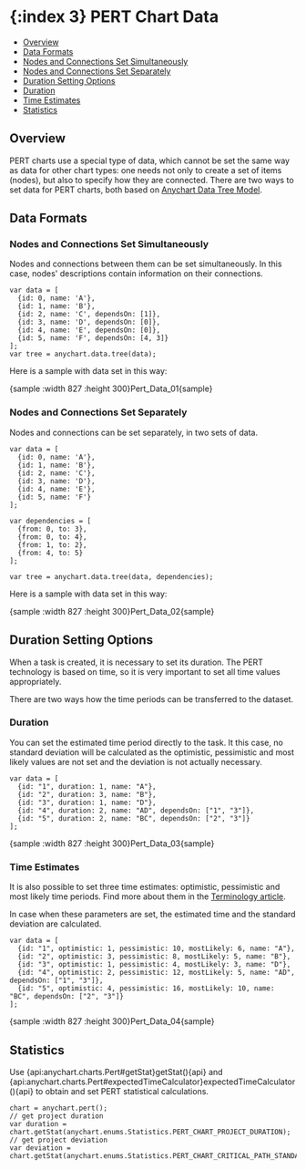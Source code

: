 {:index 3}
PERT Chart Data
===========

* [Overview](#overview)
* [Data Formats](#data_formats)
 * [Nodes and Connections Set Simultaneously](#nodes_and_connections_set_simultaneously)
 * [Nodes and Connections Set Separately](#nodes_and_connections_set_separately)
* [Duration Setting Options](#duration_setting_options)
 * [Duration](#duration)
 * [Time Estimates](#time_estimates)
* [Statistics](#statistics)

## Overview

PERT charts use a special type of data, which cannot be set the same way as data for other chart types: one needs not only to create a set of items (nodes), but also to specify how they are connected. There are two ways to set data for PERT charts, both based on [Anychart Data Tree Model](../Working_with_Data/Using_Data_Tree_Model).

## Data Formats

### Nodes and Connections Set Simultaneously

Nodes and connections between them can be set simultaneously. In this case, nodes' descriptions contain information on their connections.

```
var data = [
  {id: 0, name: 'A'},
  {id: 1, name: 'B'},
  {id: 2, name: 'C', dependsOn: [1]},
  {id: 3, name: 'D', dependsOn: [0]},
  {id: 4, name: 'E', dependsOn: [0]},
  {id: 5, name: 'F', dependsOn: [4, 3]}
];
var tree = anychart.data.tree(data);
```

Here is a sample with data set in this way:

{sample :width 827 :height 300}Pert\_Data\_01{sample}

### Nodes and Connections Set Separately

Nodes and connections can be set separately, in two sets of data.

```
var data = [
  {id: 0, name: 'A'},
  {id: 1, name: 'B'},
  {id: 2, name: 'C'},
  {id: 3, name: 'D'},
  {id: 4, name: 'E'},
  {id: 5, name: 'F'}
];

var dependencies = [
  {from: 0, to: 3},
  {from: 0, to: 4},
  {from: 1, to: 2},
  {from: 4, to: 5}
];

var tree = anychart.data.tree(data, dependencies);
```

Here is a sample with data set in this way:

{sample :width 827 :height 300}Pert\_Data\_02{sample}


## Duration Setting Options

When a task is created, it is necessary to set its duration. The PERT technology is based on time, so it is very important to set all time values appropriately.

There are two ways how the time periods can be transferred to the dataset. 

### Duration

You can set the estimated time period directly to the task. It this case, no standard deviation will be calculated as the optimistic, pessimistic and most likely values are not set and the deviation is not actually necessary.

```
var data = [
  {id: "1", duration: 1, name: "A"},
  {id: "2", duration: 3, name: "B"},
  {id: "3", duration: 1, name: "D"},
  {id: "4", duration: 2, name: "AD", dependsOn: ["1", "3"]},
  {id: "5", duration: 2, name: "BC", dependsOn: ["2", "3"]}
];
```

{sample :width 827 :height 300}Pert\_Data\_03{sample}


### Time Estimates

It is also possible to set three time estimates: optimistic, pessimistic and most likely time periods. Find more about them in the [Terminology article](Terminology). 

In case when these parameters are set, the estimated time and the standard deviation are calculated.

```
var data = [
  {id: "1", optimistic: 1, pessimistic: 10, mostLikely: 6, name: "A"},
  {id: "2", optimistic: 3, pessimistic: 8, mostLikely: 5, name: "B"},
  {id: "3", optimistic: 1, pessimistic: 4, mostLikely: 3, name: "D"},
  {id: "4", optimistic: 2, pessimistic: 12, mostLikely: 5, name: "AD", dependsOn: ["1", "3"]},
  {id: "5", optimistic: 4, pessimistic: 16, mostLikely: 10, name: "BC", dependsOn: ["2", "3"]}
];
```

{sample :width 827 :height 300}Pert\_Data\_04{sample}


## Statistics

Use {api:anychart.charts.Pert#getStat}getStat(){api} and {api:anychart.charts.Pert#expectedTimeCalculator}expectedTimeCalculator(){api} to obtain and set PERT statistical calculations.

```
chart = anychart.pert();
// get project duration
var duration = chart.getStat(anychart.enums.Statistics.PERT_CHART_PROJECT_DURATION);
// get project deviation
var deviation = chart.getStat(anychart.enums.Statistics.PERT_CHART_CRITICAL_PATH_STANDARD_DEVIATION);
```